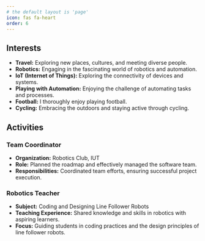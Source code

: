```yaml
---
# the default layout is 'page'
icon: fas fa-heart
order: 6
---
```


## Interests

- **Travel:** Exploring new places, cultures, and meeting diverse people.
- **Robotics:** Engaging in the fascinating world of robotics and automation.
- **IoT (Internet of Things):** Exploring the connectivity of devices and systems.
- **Playing with Automation:** Enjoying the challenge of automating tasks and processes.
- **Football:** I thoroughly enjoy playing football.
- **Cycling:** Embracing the outdoors and staying active through cycling.

## Activities

### Team Coordinator
- **Organization:** Robotics Club, IUT
- **Role:** Planned the roadmap and effectively managed the software team.
- **Responsibilities:** Coordinated team efforts, ensuring successful project execution.

### Robotics Teacher
- **Subject:** Coding and Designing Line Follower Robots
- **Teaching Experience:** Shared knowledge and skills in robotics with aspiring learners.
- **Focus:** Guiding students in coding practices and the design principles of line follower robots.


